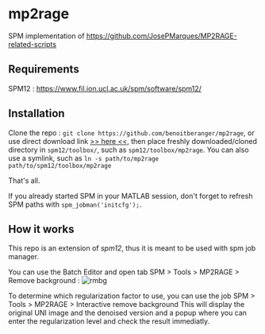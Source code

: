 # mp2rage
SPM implementation of https://github.com/JosePMarques/MP2RAGE-related-scripts


## Requirements
SPM12 : https://www.fil.ion.ucl.ac.uk/spm/software/spm12/


## Installation
Clone the repo : `git clone https://github.com/benoitberanger/mp2rage`,
or use direct download link [>> here <<](https://github.com/benoitberanger/mp2rage/archive/master.zip),
then place freshly downloaded/cloned directory in `spm12/toolbox/`, such as `spm12/toolbox/mp2rage`.
You can also use a symlink, such as `ln -s path/to/mp2rage path/to/spm12/toolbox/mp2rage`

That's all.

If you already started SPM in your MATLAB session, don't forget to refresh SPM paths with `spm_jobman('initcfg');`.


## How it works
This repo is an extension of _spm12_, thus it is meant to be used with spm job manager.

You can use the Batch Editor and open tab SPM > Tools > MP2RAGE > Remove background : ![rmbg](https://github.com/benoitberanger/mp2rage/blob/master/example/rmbg_gui.png)

To determine which regularization factor to use, you can use the job SPM > Tools > MP2RAGE > Interactive remove background
This will display the original UNI image and the denoised version and a popup where you can enter the regularization level and check the result immediatly.
